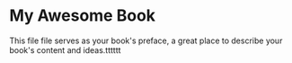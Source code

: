 # My Awesome Book

This file file serves as your book's preface, a great place to describe your book's content and ideas.tttttt

